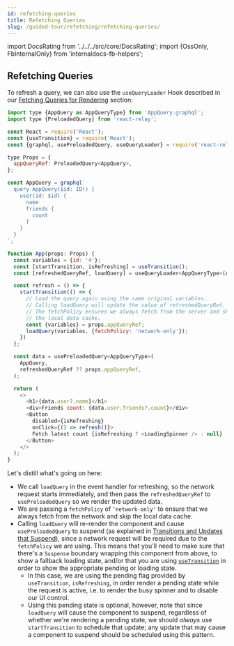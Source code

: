 ```yaml
---
id: refetching-queries
title: Refetching Queries
slug: /guided-tour/refetching/refetching-queries/
---
```


import DocsRating from '../../../src/core/DocsRating';
import {OssOnly, FbInternalOnly} from 'internaldocs-fb-helpers';

## Refetching Queries

To refresh a query, we can also use the `useQueryLoader` Hook described in our [Fetching Queries for Rendering](../../rendering/queries/) section:

```js
import type {AppQuery as AppQueryType} from 'AppQuery.graphql';
import type {PreloadedQuery} from 'react-relay';

const React = require('React');
const {useTransition} = require('React');
const {graphql, usePreloadedQuery, useQueryLoader} = require('react-relay');

type Props = {
  appQueryRef: PreloadedQuery<AppQuery>,
};

const AppQuery = graphql`
  query AppQuery($id: ID!) {
    user(id: $id) {
      name
      friends {
        count
      }
    }
  }
`;

function App(props: Props) {
  const variables = {id: '4'};
  const [startTransition, isRefreshing] = useTransition();
  const [refreshedQueryRef, loadQuery] = useQueryLoader<AppQueryType>(AppQuery);

  const refresh = () => {
    startTransition(() => {
      // Load the query again using the same original variables.
      // Calling loadQuery will update the value of refreshedQueryRef.
      // The fetchPolicy ensures we always fetch from the server and skip
      // the local data cache.
      const {variables} = props.appQueryRef;
      loadQuery(variables, {fetchPolicy: 'network-only'});
    })
  };

  const data = usePreloadedQuery<AppQueryType>(
    AppQuery,
    refreshedQueryRef ?? props.appQueryRef,
  );

  return (
    <>
      <h1>{data.user?.name}</h1>
      <div>Friends count: {data.user.friends?.count}</div>
      <Button
        disabled={isRefreshing}
        onClick={() => refresh()}>
        Fetch latest count {isRefreshing ? <LoadingSpinner /> : null}
      </Button>
    </>
  );
}
```

Let's distill what's going on here:

* We call `loadQuery` in the event handler for refreshing, so the network request starts immediately, and then pass the `refreshedQueryRef` to `usePreloadedQuery` so we render the updated data.
* We are passing a `fetchPolicy` of `‘network-only'` to ensure that we always fetch from the network and skip the local data cache.
* Calling `loadQuery` will re-render the component and cause `usePreloadedQuery` to suspend (as explained in [Transitions and Updates that Suspend](../../rendering/loading-states/)), since a network request will be required due to the `fetchPolicy` we are using. This means that you'll need to make sure that there's a `Suspense` boundary wrapping this component from above, to show a fallback loading state, and/or that you are using [`useTransition`](https://reactjs.org/docs/concurrent-mode-patterns.html#transitions) in order to show the appropriate pending or loading state.
    * In this case, we are using the pending flag provided by `useTransition`, `isRefreshing`, in order render a pending state while the request is active, i.e. to render the busy spinner and to disable our UI control.
    * Using this pending state is optional, however, note that since `loadQuery` will cause the component to suspend, regardless of whether we're rendering a pending state, we should *always* use `startTransition` to schedule that update; any update that may cause a component to suspend should be scheduled using this pattern.



<DocsRating />
